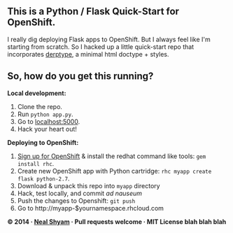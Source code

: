 ## This is a Python / Flask Quick-Start for OpenShift.

I really dig deploying Flask apps to OpenShift. But I always feel like I'm starting from scratch. So I hacked up a little quick-start repo that incorporates [derptype](https://github.com/nealrs/derptype), a minimal html doctype + styles.

## So, how do you get this running?

**Local development:**

1. Clone the repo.
2. Run `python app.py`.
3. Go to [localhost:5000](http://localhost:5000).
4. Hack your heart out!

**Deploying to OpenShift:**

1. [Sign up for OpenShift](http://openshift.com) & install the redhat command like tools: `gem install rhc`.
2. Create new OpenShift app with Python cartridge: `rhc myapp create flask python-2.7`.
3. Download & unpack this repo into `myapp` directory
4. Hack, test locally, and commit _ad nauseum_
5. Push the changes to Openshift: `git push`
6. Go to http://myapp-$yournamespace.rhcloud.com

**&copy; 2014 &middot; [Neal Shyam](http://nealshyam.com) &middot; Pull requests welcome &middot; MIT License blah blah blah**
